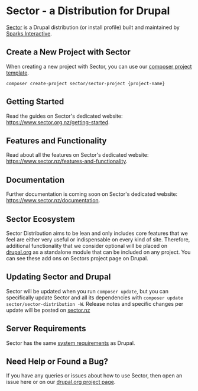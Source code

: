 # Sector - a Distribution for Drupal

[Sector](https://www.sector.nz/) is a Drupal distribution (or install profile) built and maintained by [Sparks Interactive](https://www.sparksinteractive.co.nz).

## Create a New Project with Sector

When creating a new project with Sector, you can use our [composer project template](https://github.com/sparksi/sector-project).

    composer create-project sector/sector-project {project-name}

## Getting Started

Read the guides on Sector's dedicated website: https://www.sector.org.nz/getting-started.

## Features and Functionality

Read about all the features on Sector's dedicated website: https://www.sector.nz/features-and-functionality.

## Documentation

Further documentation is coming soon on Sector's dedicated website: https://www.sector.nz/documentation.

## Sector Ecosystem

Sector Distribution aims to be lean and only includes core features that we feel are either very useful or indispensable on every kind of site. Therefore, additional functionality that we consider optional will be placed on [drupal.org](https://www.drupal.org) as a standalone module that can be included on any project. You can see these add ons on Sectors project page on Drupal.

## Updating Sector and Drupal

Sector will be updated when you run `composer update`, but you can specifically update Sector and all its dependencies with `composer update sector/sector-distribution -W`. Release notes and specific changes per update will be posted on [sector.nz](https://www.sector.nz)

## Server Requirements

Sector has the same [system requirements](https://www.drupal.org/docs/system-requirements) as Drupal.

## Need Help or Found a Bug?

If you have any queries or issues about how to use Sector, then open an issue here or on our [drupal.org project page](https://www.drupal.org/project/sector).

